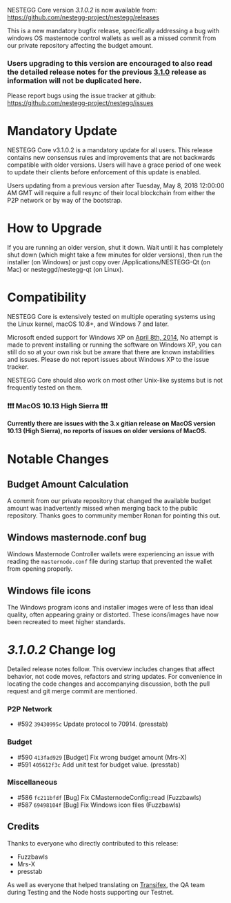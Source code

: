 NESTEGG Core version *3.1.0.2* is now available from:  <https://github.com/nestegg-project/nestegg/releases>

This is a new mandatory bugfix release, specifically addressing a bug with windows OS masternode control wallets as well as a missed commit from our private repository affecting the budget amount. 

### Users upgrading to this version are encouraged to also read the detailed release notes for the previous [3.1.0](https://github.com/NESTEGG-Project/NESTEGG/releases/tag/v3.1.0) release as information will not be duplicated here.


Please report bugs using the issue tracker at github: <https://github.com/nestegg-project/nestegg/issues>

Mandatory Update
==============

NESTEGG Core v3.1.0.2 is a mandatory update for all users. This release contains new consensus rules and improvements that are not backwards compatible with older versions. Users will have a grace period of one week to update their clients before enforcement of this update is enabled.

Users updating from a previous version after Tuesday, May 8, 2018 12:00:00 AM GMT will require a full resync of their local blockchain from either the P2P network or by way of the bootstrap.

How to Upgrade
==============

If you are running an older version, shut it down. Wait until it has completely shut down (which might take a few minutes for older versions), then run the installer (on Windows) or just copy over /Applications/NESTEGG-Qt (on Mac) or nesteggd/nestegg-qt (on Linux).


Compatibility
==============

NESTEGG Core is extensively tested on multiple operating systems using the Linux kernel, macOS 10.8+, and Windows 7 and later.

Microsoft ended support for Windows XP on [April 8th, 2014](https://www.microsoft.com/en-us/WindowsForBusiness/end-of-xp-support), No attempt is made to prevent installing or running the software on Windows XP, you can still do so at your own risk but be aware that there are known instabilities and issues. Please do not report issues about Windows XP to the issue tracker.

NESTEGG Core should also work on most other Unix-like systems but is not frequently tested on them.

### :exclamation::exclamation::exclamation: MacOS 10.13 High Sierra :exclamation::exclamation::exclamation:

**Currently there are issues with the 3.x gitian release on MacOS version 10.13 (High Sierra), no reports of issues on older versions of MacOS.**

 
Notable Changes
==============

Budget Amount Calculation
--------------

A commit from our private repository that changed the available budget amount was inadvertently missed when merging back to the public repository. Thanks goes to community member Ronan for pointing this out.

Windows masternode.conf bug
--------------

Windows Masternode Controller wallets were experiencing an issue with reading the `masternode.conf` file during startup that prevented the wallet from opening properly. 

Windows file icons
-------------

The Windows program icons and installer images were of less than ideal quality, often appearing grainy or distorted. These icons/images have now been recreated to meet higher standards.

*3.1.0.2* Change log
==============

Detailed release notes follow. This overview includes changes that affect behavior, not code moves, refactors and string updates. For convenience in locating the code changes and accompanying discussion, both the pull request and git merge commit are mentioned.

### P2P Network
- #592 `39430995c` Update protocol to 70914. (presstab)

### Budget
- #590 `413fad929` [Budget] Fix wrong budget amount (Mrs-X)
- #591 `405612f3c` Add unit test for budget value. (presstab)

### Miscellaneous
- #586 `fc211bfdf` [Bug] Fix CMasternodeConfig::read (Fuzzbawls)
- #587 `69498104f` [Bug] Fix Windows icon files (Fuzzbawls)

## Credits

Thanks to everyone who directly contributed to this release:
- Fuzzbawls
- Mrs-X
- presstab

As well as everyone that helped translating on [Transifex](https://www.transifex.com/projects/p/nestegg-project-translations/), the QA team during Testing and the Node hosts supporting our Testnet.
